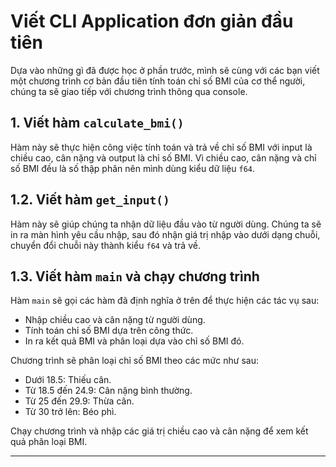 # Viết CLI Application đơn giản đầu tiên

Dựa vào những gì đã được học ở phần trước, mình sẽ cùng với các bạn viết một chương trình cơ bản đầu tiên tính toán chỉ số BMI của cơ thể người, chúng ta sẽ giao tiếp với chương trình thông qua console.

## 1. Viết hàm `calculate_bmi()`

Hàm này sẽ thực hiện công việc tính toán và trả về chỉ số BMI với input là chiều cao, cân nặng và output là chỉ số BMI. Vì chiều cao, cân nặng và chỉ số BMI đều là số thập phân nên mình dùng kiểu dữ liệu `f64`.

## 1.2. Viết hàm `get_input()`

Hàm này sẽ giúp chúng ta nhận dữ liệu đầu vào từ người dùng. Chúng ta sẽ in ra màn hình yêu cầu nhập, sau đó nhận giá trị nhập vào dưới dạng chuỗi, chuyển đổi chuỗi này thành kiểu `f64` và trả về.

## 1.3. Viết hàm `main` và chạy chương trình

Hàm `main` sẽ gọi các hàm đã định nghĩa ở trên để thực hiện các tác vụ sau:

- Nhập chiều cao và cân nặng từ người dùng.
- Tính toán chỉ số BMI dựa trên công thức.
- In ra kết quả BMI và phân loại dựa vào chỉ số BMI đó.

Chương trình sẽ phân loại chỉ số BMI theo các mức như sau:
- Dưới 18.5: Thiếu cân.
- Từ 18.5 đến 24.9: Cân nặng bình thường.
- Từ 25 đến 29.9: Thừa cân.
- Từ 30 trở lên: Béo phì.

Chạy chương trình và nhập các giá trị chiều cao và cân nặng để xem kết quả phân loại BMI.

-----

